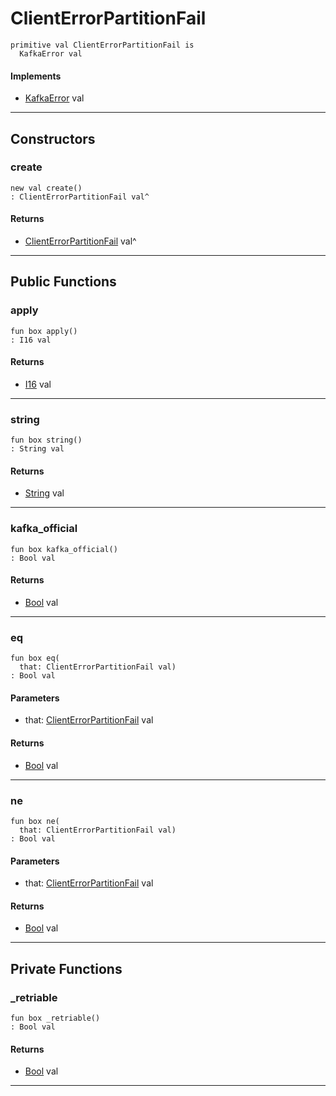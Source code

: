 # ClientErrorPartitionFail

```pony
primitive val ClientErrorPartitionFail is
  KafkaError val
```

#### Implements

* [KafkaError](pony-kafka-KafkaError) val

---

## Constructors

### create

```pony
new val create()
: ClientErrorPartitionFail val^
```

#### Returns

* [ClientErrorPartitionFail](pony-kafka-ClientErrorPartitionFail) val^

---

## Public Functions

### apply

```pony
fun box apply()
: I16 val
```

#### Returns

* [I16](builtin-I16) val

---

### string

```pony
fun box string()
: String val
```

#### Returns

* [String](builtin-String) val

---

### kafka_official

```pony
fun box kafka_official()
: Bool val
```

#### Returns

* [Bool](builtin-Bool) val

---

### eq

```pony
fun box eq(
  that: ClientErrorPartitionFail val)
: Bool val
```
#### Parameters

*   that: [ClientErrorPartitionFail](pony-kafka-ClientErrorPartitionFail) val

#### Returns

* [Bool](builtin-Bool) val

---

### ne

```pony
fun box ne(
  that: ClientErrorPartitionFail val)
: Bool val
```
#### Parameters

*   that: [ClientErrorPartitionFail](pony-kafka-ClientErrorPartitionFail) val

#### Returns

* [Bool](builtin-Bool) val

---

## Private Functions

### _retriable

```pony
fun box _retriable()
: Bool val
```

#### Returns

* [Bool](builtin-Bool) val

---

